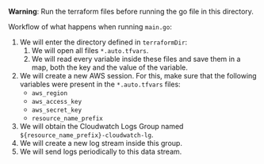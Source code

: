 **Warning**: Run the terraform files before running the go file in this directory.

Workflow of what happens when running `main.go`:

1. We will enter the directory defined in `terraformDir`:
   1. We will open all files `*.auto.tfvars`.
   2. We will read every variable inside these files and save them in a map, both the key and the value of the variable.
2. We will create a new AWS session. For this, make sure that the following variables were present in the `*.auto.tfvars` files:
   - `aws_region`
   - `aws_access_key`
   - `aws_secret_key`
   - `resource_name_prefix`
3. We will obtain the Cloudwatch Logs Group named `${resource_name_prefix}-cloudwatch-lg`.
4. We will create a new log stream inside this group.
5. We will send logs periodically to this data stream.